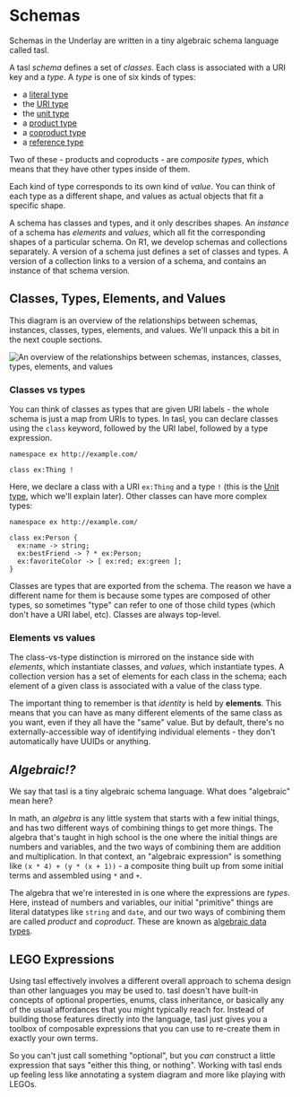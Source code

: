 # Schemas

Schemas in the Underlay are written in a tiny algebraic schema language called tasl.

A tasl _schema_ defines a set of _classes_. Each class is associated with a URI key and a _type_. A _type_ is one of six kinds of types:

-   a [literal type](docs/schemas/literals)
-   the [URI type](docs/schemas/uris)
-   the [unit type](docs/schemas/units)
-   a [product type](docs/schemas/products)
-   a [coproduct type](docs/schemas/coproducts)
-   a [reference type](docs/schemas/references)

Two of these - products and coproducts - are _composite types_, which means that they have other types inside of them.

Each kind of type corresponds to its own kind of _value_. You can think of each type as a different shape, and values as actual objects that fit a specific shape.

A schema has classes and types, and it only describes shapes. An _instance_ of a schema has _elements_ and _values_, which all fit the corresponding shapes of a particular schema. On R1, we develop schemas and collections separately. A version of a schema just defines a set of classes and types. A version of a collection links to a version of a schema, and contains an instance of that schema version.

## Classes, Types, Elements, and Values

This diagram is an overview of the relationships between schemas, instances, classes, types, elements, and values. We'll unpack this a bit in the next couple sections.

![An overview of the relationships between schemas, instances, classes, types, elements, and values](/collection-diagram.svg)

### Classes vs types

You can think of classes as types that are given URI labels - the whole schema is just a map from URIs to types. In tasl, you can declare classes using the `class` keyword, followed by the URI label, followed by a type expression.

```tasl
namespace ex http://example.com/

class ex:Thing !
```

Here, we declare a class with a URI `ex:Thing` and a type `!` (this is the [Unit type](schemas/units), which we'll explain later). Other classes can have more complex types:

```tasl
namespace ex http://example.com/

class ex:Person {
  ex:name -> string;
  ex:bestFriend -> ? * ex:Person;
  ex:favoriteColor -> [ ex:red; ex:green ];
}
```

Classes are types that are exported from the schema. The reason we have a different name for them is because some types are composed of other types, so sometimes "type" can refer to one of those child types (which don't have a URI label, etc). Classes are always top-level.

### Elements vs values

The class-vs-type distinction is mirrored on the instance side with _elements_, which instantiate classes, and _values_, which instantiate types. A collection version has a set of elements for each class in the schema; each element of a given class is associated with a value of the class type.

The important thing to remember is that _identity_ is held by **elements**. This means that you can have as many different elements of the same class as you want, even if they all have the "same" value. But by default, there's no externally-accessible way of identifying individual elements - they don't automatically have UUIDs or anything.

## _Algebraic!?_

We say that tasl is a tiny algebraic schema language. What does "algebraic" mean here?

In math, an _algebra_ is any little system that starts with a few initial things, and has two different ways of combining things to get more things. The algebra that's taught in high school is the one where the initial things are numbers and variables, and the two ways of combining them are addition and multiplication. In that context, an "algebraic expression" is something like `(x * 4) + (y * (x + 1))` - a composite thing built up from some initial terms and assembled using `*` and `+`.

The algebra that we're interested in is one where the expressions are _types_. Here, instead of numbers and variables, our initial "primitive" things are literal datatypes like `string` and `date`, and our two ways of combining them are called _product_ and _coproduct_. These are known as [algebraic data types](https://en.wikipedia.org/wiki/Algebraic_data_type).

## LEGO Expressions

Using tasl effectively involves a different overall approach to schema design than other languages you may be used to. tasl doesn't have built-in concepts of optional properties, enums, class inheritance, or basically any of the usual affordances that you might typically reach for. Instead of building those features directly into the language, tasl just gives you a toolbox of composable expressions that you can use to re-create them in exactly your own terms.

So you can't just call something "optional", but you _can_ construct a little expression that says "either this thing, or nothing". Working with tasl ends up feeling less like annotating a system diagram and more like playing with LEGOs.
